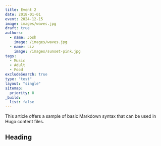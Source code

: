 ```yaml
---
title: Event 2
date: 2018-01-01
event: 2024-12-15
image: images/waves.jpg
draft: true
authors:
  - name: Josh
    image: /images/waves.jpg
  - name: Liz
    image: /images/sunset-pink.jpg
tags:
  - Music
  - Adult
  - Food
excludeSearch: true
type: "test"
layout: "single"
sitemap:
  priority: 0
_build:
  list: false
---
```


This article offers a sample of basic Markdown syntax that can be used in Hugo content files.

<!--more-->

## Heading
